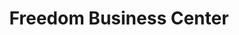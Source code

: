 ---
title: "Freedom Business Center"
url: /monrovia/freedom-business-center-un-drive/
shop: convenience
---